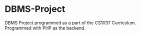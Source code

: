 # DBMS-Project
DBMS Project programmed as a part of the CS1037 Curriculum. Programmed with PHP as the backend. 
